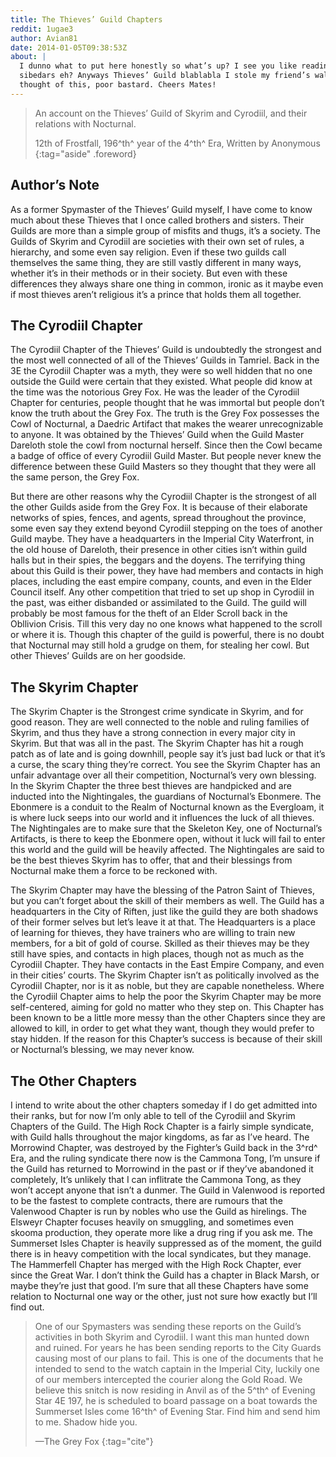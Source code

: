 ```yaml
---
title: The Thieves’ Guild Chapters
reddit: 1ugae3
author: Avian81
date: 2014-01-05T09:38:53Z
about: |
  I dunno what to put here honestly so what’s up? I see you like reading
  sibedars eh? Anyways Thieves’ Guild blablabla I stole my friend’s wallet so I
  thought of this, poor bastard. Cheers Mates!
---
```


> An account on the Thieves’ Guild of Skyrim and Cyrodiil, and their relations
> with Nocturnal.
>
> 12th of Frostfall, 196^th^ year of the 4^th^ Era, Written by Anonymous
{:tag="aside" .foreword}

## Author’s Note

As a former Spymaster of the Thieves’ Guild myself, I have come to know much
about these Thieves that I once called brothers and sisters. Their Guilds are
more than a simple group of misfits and thugs, it’s a society. The Guilds of
Skyrim and Cyrodiil are societies with their own set of rules, a hierarchy, and
some even say religion. Even if these two guilds call themselves the same thing,
they are still vastly different in many ways, whether it’s in their methods or
in their society. But even with these differences they always share one thing in
common, ironic as it maybe even if most thieves aren’t religious it’s a prince
that holds them all together.

## The Cyrodiil Chapter

The Cyrodiil Chapter of the Thieves’ Guild is undoubtedly the strongest and the
most well connected of all of the Thieves’ Guilds in Tamriel. Back in the 3E the
Cyrodiil Chapter was a myth, they were so well hidden that no one outside the
Guild were certain that they existed. What people did know at the time was the
notorious Grey Fox. He was the leader of the Cyrodiil Chapter for centuries,
people thought that he was immortal but people don’t know the truth about the
Grey Fox. The truth is the Grey Fox possesses the Cowl of Nocturnal, a Daedric
Artifact that makes the wearer unrecognizable to anyone. It was obtained by the
Thieves’ Guild when the Guild Master Dareloth stole the cowl from nocturnal
herself. Since then the Cowl became a badge of office of every Cyrodiil Guild
Master. But people never knew the difference between these Guild Masters so they
thought that they were all the same person, the Grey Fox.

But there are other reasons why the Cyrodiil Chapter is the strongest of all the
other Guilds aside from the Grey Fox. It is because of their elaborate networks
of spies, fences, and agents, spread throughout the province, some even say they
extend beyond Cyrodiil stepping on the toes of another Guild maybe. They have a
headquarters in the Imperial City Waterfront, in the old house of Dareloth,
their presence in other cities isn’t within guild halls but in their spies, the
beggars and the doyens. The terrifying thing about this Guild is their power,
they have had members and contacts in high places, including the east empire
company, counts, and even in the Elder Council itself. Any other competition
that tried to set up shop in Cyrodiil in the past, was either disbanded or
assimilated to the Guild. The guild will probably be most famous for the theft
of an Elder Scroll back in the Obllivion Crisis. Till this very day no one knows
what happened to the scroll or where it is. Though this chapter of the guild is
powerful, there is no doubt that Nocturnal may still hold a grudge on them, for
stealing her cowl. But other Thieves’ Guilds are on her goodside.

## The Skyrim Chapter

The Skyrim Chapter is the Strongest crime syndicate in Skyrim, and for good
reason. They are well connected to the noble and ruling families of Skyrim, and
thus they have a strong connection in every major city in Skyrim. But that was
all in the past. The Skyrim Chapter has hit a rough patch as of late and is
going downhill, people say it’s just bad luck or that it’s a curse, the scary
thing they’re correct. You see the Skyrim Chapter has an unfair advantage over
all their competition, Nocturnal’s very own blessing. In the Skyrim Chapter the
three best thieves are handpicked and are inducted into the Nightingales, the
guardians of Nocturnal’s Ebonmere. The Ebonmere is a conduit to the Realm of
Nocturnal known as the Evergloam, it is where luck seeps into our world and it
influences the luck of all thieves. The Nightingales are to make sure that the
Skeleton Key, one of Nocturnal’s Artifacts, is there to keep the Ebonmere open,
without it luck will fail to enter this world and the guild will be heavily
affected. The Nightingales are said to be the best thieves Skyrim has to offer,
that and their blessings from Nocturnal make them a force to be reckoned with.

The Skyrim Chapter may have the blessing of the Patron Saint of Thieves, but you
can’t forget about the skill of their members as well. The Guild has a
headquarters in the City of Riften, just like the guild they are both shadows of
their former selves but let’s leave it at that. The Headquarters is a place of
learning for thieves, they have trainers who are willing to train new members,
for a bit of gold of course. Skilled as their thieves may be they still have
spies, and contacts in high places, though not as much as the Cyrodiil Chapter.
They have contacts in the East Empire Company, and even in their cities’ courts.
The Skyrim Chapter isn’t as politically involved as the Cyrodiil Chapter, nor is
it as noble, but they are capable nonetheless. Where the Cyrodiil Chapter aims
to help the poor the Skyrim Chapter may be more self-centered, aiming for gold
no matter who they step on. This Chapter has been known to be a little more
messy than the other Chapters since they are allowed to kill, in order to get
what they want, though they would prefer to stay hidden. If the reason for this
Chapter’s success is because of their skill or Nocturnal’s blessing, we may
never know.

## The Other Chapters

I intend to write about the other chapters someday if I do get admitted into
their ranks, but for now I’m only able to tell of the Cyrodiil and Skyrim
Chapters of the Guild. The High Rock Chapter is a fairly simple syndicate, with
Guild halls throughout the major kingdoms, as far as I’ve heard. The Morrowind
Chapter, was destroyed by the Fighter’s Guild back in the 3^rd^ Era, and the
ruling syndicate there now is the Cammona Tong, I’m unsure if the Guild has
returned to Morrowind in the past or if they’ve abandoned it completely, It’s
unlikely that I can inflitrate the Cammona Tong, as they won’t accept anyone
that isn’t a dunmer. The Guild in Valenwood is reported to be the fastest to
complete contracts, there are rumours that the Valenwood Chapter is run by
nobles who use the Guild as hirelings. The Elsweyr Chapter focuses heavily on
smuggling, and sometimes even skooma production, they operate more like a drug
ring if you ask me. The Summerset Isles Chapter is heavily suppressed as of the
moment, the guild there is in heavy competition with the local syndicates, but
they manage. The Hammerfell Chapter has merged with the High Rock Chapter, ever
since the Great War. I don’t think the Guild has a chapter in Black Marsh, or
maybe they’re just that good. I’m sure that all these Chapters have some
relation to Nocturnal one way or the other, just not sure how exactly but I’ll
find out.

> One of our Spymasters was sending these reports on the Guild’s activities in
> both Skyrim and Cyrodiil. I want this man hunted down and ruined. For years he
> has been sending reports to the City Guards causing most of our plans to fail.
> This is one of the documents that he intended to send to the watch captain in
> the Imperial City, luckily one of our members intercepted the courier along
> the Gold Road. We believe this snitch is now residing in Anvil as of the 5^th^
> of Evening Star 4E 197, he is scheduled to board passage on a boat towards the
> Summerset Isles come 16^th^ of Evening Star. Find him and send him to me.
> Shadow hide you.
>
> —The Grey Fox
> {:tag="cite"}
